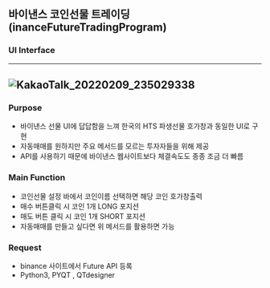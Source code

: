 ##  바이낸스 코인선물 트레이딩 (inanceFutureTradingProgram)


### UI Interface
----
![KakaoTalk_20220209_235029338](https://user-images.githubusercontent.com/40832965/153558802-e102a735-e89e-4f79-bb4d-29ef26cee503.png)
----


### Purpose
- 바이낸스 선물 UI에 답답함을 느껴 한국의 HTS 파생선물 호가창과 동일한 UI로 구현
- 자동매매를 원하지만 주요 메서드를 모르는 투자자들을 위해 제공
- API를 사용하기 때문에 바이낸스 웹사이트보다 체결속도도 종종 조금 더 빠름


### Main Function
- 코인선물 설정 바에서 코인이름 선택하면 해당 코인 호가창출력
- 매수 버튼클릭 시 코인 1개 LONG 포지션
- 매도 버튼 클릭 시 코인 1개 SHORT 포지션
- 자동매매를 만들고 싶다면 위 메서드를 활용하면 가능


### Request
- binance 사이트에서 Future API 등록
- Python3, PYQT , QTdesigner




